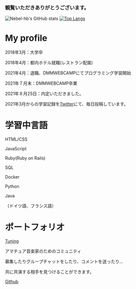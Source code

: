 ### 観覧いただきありがとうございます。

![Nebel-hb's GitHub stats](https://github-readme-stats.vercel.app/api?username=Nebel-hb&show_icons=true&theme=vue-dark)
[![Top Langs](https://github-readme-stats.vercel.app/api/top-langs/?username=Nebel-hb&theme=vue-dark&layout=compact)](https://github.com/anuraghazra/github-readme-stats)
# My profile

2018年3月：大学卒

2018年4月：都内ホテル就職(レストラン配属)

2021年4月：退職、DMMWEBCAMPにてプログラミング学習開始

2021年７月末：DMMWEBCAMP卒業

2021年８月25日：内定いただきました。

2021年3月からの学習記録を[Twitter](https://twitter.com/nebel_hb)にて、毎日投稿しています。

# 学習中言語

HTML/CSS

JavaScript

Ruby(Ruby on Rails)

SQL

Docker

Python

Java

（ドイツ語、フランス語）

# ポートフォリオ
[Tuning](http://tuning-music.jp/)

アマチュア音楽家のためのコミュニティ

募集したりグループチャットをしたり、コメントを送ったり...

共に共演する相手を見つけることができます。

[Github](https://github.com/Nebel-hb/Tuning)

